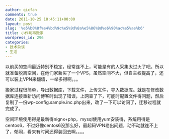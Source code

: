 ```yaml
---
author: qicfan
comments: true
date: 2011-10-25 18:45:11+00:00
layout: post
slug: '%e5%b0%8f%e4%bd%9c%e5%9d%8a%e5%86%8d%e6%90%ac%e5%ae%b6'
title: 小作坊再搬家
wordpress_id: 296
categories:
- 技术杂谈
- 生活
---
```


以前买的空间最近特别不稳定，经常连不上，可能是有的人采集太过火了吧。所以就准备脱离空间，在他们家新买了一个VPS，虽然空间不大，但自主权提高了，还可以装上VPN来翻墙，一举多得啊。。。

搬家过程很简单，导出数据库，下载文件，上传文件，导入数据库。就是在修改数据库连接重新访问博客时出现了错误，上网查了下，可能时配置文件得问题，然后复制了一份wp-config.sample.inc.php出来，改了一下可以访问了，迁移过程就完成了。

空间环境使用得是最新得nignx+php，mysql使用yum安装得，系统用得是centos6，不过好像centos6没那么好，最起码VPN老出问题，动不动就连不上了，郁闷，看来有时间还得装回去啊。。。。
